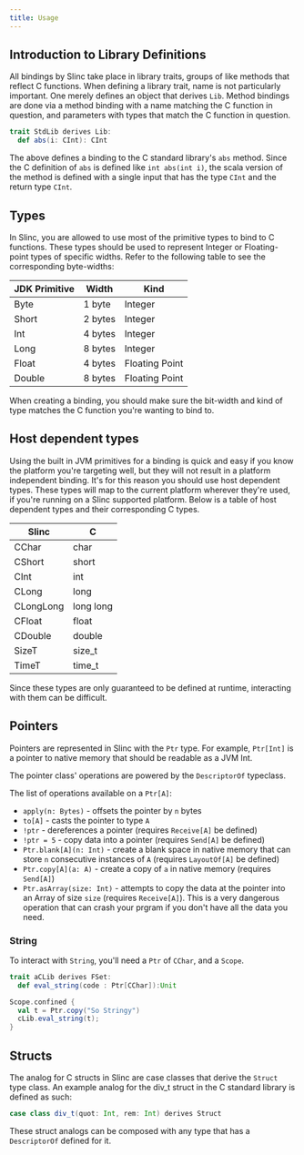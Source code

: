 ```yaml
---
title: Usage
---
```


## Introduction to Library Definitions

All bindings by Slinc take place in library traits, groups of like methods that reflect C functions. When defining a library trait, name is not particularly important. One merely defines an object that derives `Lib`. Method bindings are done via a method binding with a name matching the C function in question, and parameters with types that match the C function in question.

```scala
trait StdLib derives Lib:
  def abs(i: CInt): CInt
```

The above defines a binding to the C standard library's `abs` method. Since the C definition of `abs` is defined like `int abs(int i)`, the scala version of the method is defined with a single input that has the type `CInt` and the return type `CInt`.

## Types

In Slinc, you are allowed to use most of the primitive types to bind to C functions. These types should be used to represent Integer or Floating-point types of specific widths. Refer to the following table to see the corresponding byte-widths:

|JDK Primitive|Width|Kind|
|---|---|---|
|Byte|1 byte|Integer|
|Short|2 bytes|Integer|
|Int|4 bytes|Integer|
|Long|8 bytes|Integer|
|Float|4 bytes|Floating Point|
|Double|8 bytes|Floating Point|

When creating a binding, you should make sure the bit-width and kind of type matches the C function you're wanting to bind to.

## Host dependent types

Using the built in JVM primitives for a binding is quick and easy if you know the platform you're targeting well, but they will not result in a platform independent binding. It's for this reason you should use host dependent types. These types will map to the current platform wherever they're used, if you're running on a Slinc supported platform. Below is a table of host dependent types and their corresponding C types.

|Slinc|C|
|-----|-|
|CChar|char|
|CShort|short|
|CInt|int|
|CLong|long|
|CLongLong|long long|
|CFloat|float|
|CDouble|double|
|SizeT|size_t|
|TimeT|time_t|


Since these types are only guaranteed to be defined at runtime, interacting with them can be difficult.

## Pointers

Pointers are represented in Slinc with the `Ptr` type. For example, `Ptr[Int]` is a pointer to native memory that should be readable as a JVM Int.

The pointer class' operations are powered by the `DescriptorOf` typeclass.

The list of operations available on a `Ptr[A]`:

* `apply(n: Bytes)` - offsets the pointer by `n` bytes
* `to[A]` - casts the pointer to type `A`
* `!ptr` - dereferences a pointer (requires `Receive[A]` be defined)
* `!ptr = 5` - copy data into a pointer  (requires `Send[A]` be defined)
* `Ptr.blank[A](n: Int)` - create a blank space in native memory that can store `n` consecutive instances of `A` (requires `LayoutOf[A]` be defined)
* `Ptr.copy[A](a: A)` - create a copy of `a` in native memory (requires `Send[A]`)
* `Ptr.asArray(size: Int)` - attempts to copy the data at the pointer into an Array of size `size` (requires `Receive[A]`). This is a very dangerous operation that can crash your prgram if you don't have all the data you need. 

### String

To interact with `String`, you'll need a `Ptr` of `CChar`, and a `Scope`.

```scala
trait aCLib derives FSet:
  def eval_string(code : Ptr[CChar]):Unit

Scope.confined {  
  val t = Ptr.copy("So Stringy")
  cLib.eval_string(t);
}
```

## Structs

The analog for C structs in Slinc are case classes that derive the `Struct` type class. An example analog for the div_t struct in the C standard library is defined as such:

```scala
case class div_t(quot: Int, rem: Int) derives Struct
```

These struct analogs can be composed with any type that has a `DescriptorOf` defined for it.